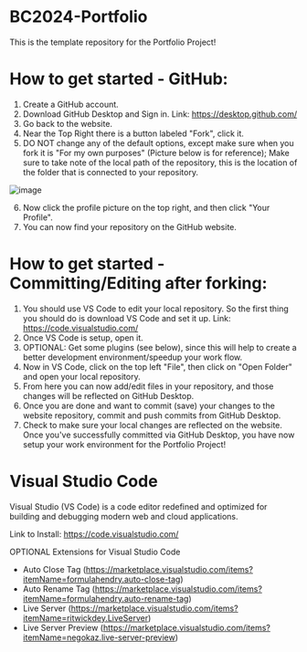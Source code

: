 # BC2024-Portfolio
This is the template repository for the Portfolio Project!

# How to get started - GitHub:
1. Create a GitHub account.
2. Download GitHub Desktop and Sign in. Link: https://desktop.github.com/
3. Go back to the website.
4. Near the Top Right there is a button labeled "Fork", click it.
5. DO NOT change any of the default options, except make sure when you fork it is "For my own purposes" (Picture below is for reference); Make sure to take note of the local path of the repository, this is the location of the folder that is connected to your repository. 

![image](https://github.com/RidgeFalco/IC2023-Portfolio/assets/89974909/92a1c1f5-87bc-4fc7-8cea-949f94a90715)

6. Now click the profile picture on the top right, and then click "Your Profile".
7. You can now find your repository on the GitHub website.

# How to get started - Committing/Editing after forking:
1. You should use VS Code to edit your local repository. So the first thing you should do is download VS Code and set it up. Link: https://code.visualstudio.com/
2. Once VS Code is setup, open it.
3. OPTIONAL: Get some plugins (see below), since this will help to create a better development environment/speedup your work flow.
4. Now in VS Code, click on the top left "File", then click on "Open Folder" and open your local repository.
5. From here you can now add/edit files in your repository, and those changes will be reflected on GitHub Desktop.
6. Once you are done and want to commit (save) your changes to the website repository, commit and push commits from GitHub Desktop.
7. Check to make sure your local changes are reflected on the website. Once you've successfully committed via GitHub Desktop, you have now setup your work environment for the Portfolio Project!

# Visual Studio Code 
Visual Studio (VS Code) is a code editor redefined and optimized for building and debugging modern web and cloud applications. 

Link to Install: https://code.visualstudio.com/

OPTIONAL Extensions for Visual Studio Code
- Auto Close Tag (https://marketplace.visualstudio.com/items?itemName=formulahendry.auto-close-tag)
- Auto Rename Tag (https://marketplace.visualstudio.com/items?itemName=formulahendry.auto-rename-tag)
- Live Server (https://marketplace.visualstudio.com/items?itemName=ritwickdey.LiveServer)
- Live Server Preview (https://marketplace.visualstudio.com/items?itemName=negokaz.live-server-preview)
